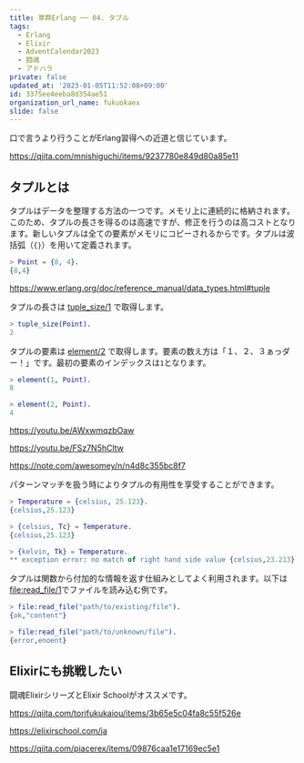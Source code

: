 ```yaml
---
title: 草莽Erlang ── 04. タプル
tags:
  - Erlang
  - Elixir
  - AdventCalendar2023
  - 闘魂
  - アドハラ
private: false
updated_at: '2023-01-05T11:52:08+09:00'
id: 3375ee4eeba8d354ae51
organization_url_name: fukuokaex
slide: false
---
```

口で言うより行うことがErlang習得への近道と信じています。

https://qiita.com/mnishiguchi/items/9237780e849d80a85e11

## タプルとは

タプルはデータを整理する方法の一つです。メモリ上に連続的に格納されます。このため、タプルの長さを得るのは高速ですが、修正を行うのは高コストとなります。新しいタプルは全ての要素がメモリにコピーされるからです。タプルは波括弧（`{}`）を用いて定義されます。

```erlang
> Point = {8, 4}.
{8,4}
```

https://www.erlang.org/doc/reference_manual/data_types.html#tuple

タプルの長さは [tuple_size/1](https://www.erlang.org/doc/man/erlang.html#tuple_size-1) で取得します。

```erlang
> tuple_size(Point).
2
```

タプルの要素は [element/2](https://www.erlang.org/doc/man/erlang.html#element-2) で取得します。要素の数え方は「１、２、３ぁっダー！」です。最初の要素のインデックスは`1`となります。

```erlang
> element(1, Point).
8

> element(2, Point).
4
```

https://youtu.be/AWxwmqzbOaw

https://youtu.be/FSz7N5hCltw

https://note.com/awesomey/n/n4d8c355bc8f7

パターンマッチを扱う時によりタプルの有用性を享受することができます。

```erlang
> Temperature = {celsius, 25.123}.
{celsius,25.123}

> {celsius, Tc} = Temperature.
{celsius,25.123}

> {kelvin, Tk} = Temperature.
** exception error: no match of right hand side value {celsius,23.213}
```

タプルは関数から付加的な情報を返す仕組みとしてよく利用されます。以下は[file:read_file/1](https://www.erlang.org/doc/man/file.html#read_file-1)でファイルを読み込む例です。

```erlang
> file:read_file("path/to/existing/file").
{ok,"content"}

> file:read_file("path/to/unknown/file").
{error,enoent}
```

## Elixirにも挑戦したい

闘魂ElixirシリーズとElixir Schoolがオススメです。

https://qiita.com/torifukukaiou/items/3b65e5c04fa8c55f526e

https://elixirschool.com/ja

https://qiita.com/piacerex/items/09876caa1e17169ec5e1
